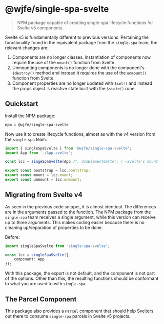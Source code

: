 # @wjfe/single-spa-svelte

> NPM package capable of creating single-spa lifecycle functions for Svelte v5 components.

Svelte v5 is fundamentally different to previous versions.  Pertaining the functionality found in the equivalent 
package from the `single-spa` team, the relevant changes are:

1. Components are no longer classes.  Instantiation of components now require the use of the `mount()` function from 
Svelte.
2. Unmounting components is no longer done with the component's `$destroy()` method and instead it requires the use of 
the `unmount()` function from Svelte.
3. Component properties are no longer updated with `$set()` and instead the props object is reactive state built with 
the `$state()` rune.

## Quickstart

Install the NPM package:

```bash
npm i @wjfe/single-spa-svelte
```

Now use it to create lifecycle functions, almost as with the v4 version from the `single-spa` team:

```typescript
import { singleSpaSvelte } from '@wjfe/single-spa-svelte';
import App from './App.svelte';

const lcc = singeSpaSvelte(App /*, domElementGetter, { <Svelte's mount() options> } */);

export const bootstrap = lcc.bootstrap;
export const mount = lcc.mount;
export const unmount = lcc.unmount;
```

## Migrating from Svelte v4

As seen in the previous code snippet, it is almost identical.  The differences are in the arguments passed to the 
function.  The NPM package from the `single-spa` team receives a single argument, while this version can receive up to 
three arguments.  This makes coding easier because there is no cleaning up/separation of properties to be done.

Before:

```typescript
import singleSpaSvelte from 'single-spa-svelte';

const lcc = singleSpaSvelte({
    component: App
});
```

With this package, the export is not default, and the component is not part of the options.  Other than this, the 
resulting functions should be conformant to what you are used to with `single-spa`.

## The Parcel Component

This package also provides a `Parcel` component that should help Svelters out there to consume `single-spa` parcels in 
Svelte v5 projects.
